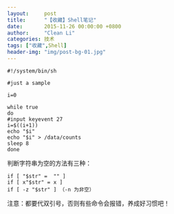 ```yaml
---
layout:     post
title:      "【收藏】Shell笔记"
date:       2015-11-26 00:00:00 +0800
author:     "Clean Li"
categories: 技术
tags: ["收藏",Shell]
header-img: "img/post-bg-01.jpg"
---
```

```shell
#!/system/bin/sh

#just a sample

i=0

while true
do
#input keyevent 27
i=$((i+1))
echo "$i"
echo "$i" > /data/counts
sleep 8
done
```

判断字符串为空的方法有三种：
```shell
if [ "$str" =  "" ]
if [ x"$str" = x ]
if [ -z "$str" ] （-n 为非空）
```
注意：都要代双引号，否则有些命令会报错，养成好习惯吧！
